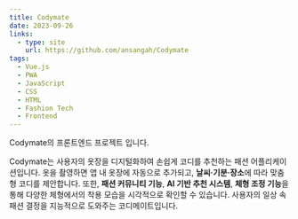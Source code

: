 ```yaml
---
title: Codymate
date: 2023-09-26
links:
  - type: site
    url: https://github.com/ansangah/Codymate
tags:
  - Vue.js
  - PWA
  - JavaScript
  - CSS
  - HTML
  - Fashion Tech
  - Frontend
---
```

<div data-pagefind-body>

Codymate의 프론트엔드 프로젝트 입니다.

Codymate는 사용자의 옷장을 디지털화하여 손쉽게 코디를 추천하는 패션 어플리케이션입니다.
옷을 촬영하면 앱 내 옷장에 자동으로 추가되고, **날씨·기분·장소**에 따라 맞춤형 코디를 제안합니다.
또한, **패션 커뮤니티 기능**, **AI 기반 추천 시스템**, **체형 조정 기능**을 통해
다양한 체형에서의 착용 모습을 시각적으로 확인할 수 있습니다.
사용자의 일상 속 패션 결정을 지능적으로 도와주는 코디메이트입니다.

</div>